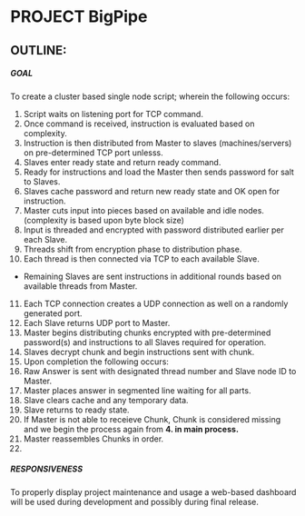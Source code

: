 # PROJECT BigPipe

## OUTLINE:

##### __GOAL__
To create a cluster based single node script; wherein the following occurs:
 1. Script waits on listening port for TCP command.
 2. Once command is received, instruction is evaluated based on complexity.
 3. Instruction is then distributed from Master to slaves (machines/servers) on pre-determined TCP port unlesss.
 4. Slaves enter ready state and return ready command.
 5. Ready for instructions and load the Master then sends password for salt to Slaves.
 6. Slaves cache password and return new ready state and OK open for instruction.
 7. Master cuts input into pieces based on available and idle nodes. (complexity is based upon byte block size)
 8. Input is threaded and encrypted with password distributed earlier per each Slave.
 9. Threads shift from encryption phase to distribution phase.
 10. Each thread is then connected via TCP to each available Slave.
  * Remaining Slaves are sent instructions in additional rounds based on available threads from Master.
 11. Each TCP connection creates a UDP connection as well on a randomly generated port.
 12. Each Slave returns UDP port to Master.
 13. Master begins distributing chunks encrypted with pre-determined password(s) and instructions to all Slaves required for operation.
 14. Slaves decrypt chunk and begin instructions sent with chunk.
 15. Upon completion the following occurs:
  1. Raw Answer is sent with designated thread number and Slave node ID to Master.
  2. Master places answer in segmented line waiting for all parts.
  3. Slave clears cache and any temporary data.
  4. Slave returns to ready state.
  5. If Master is not able to receieve Chunk, Chunk is considered missing and we begin the process again from **4. in main process.**
 16. Master reassembles Chunks in order.
  1. 

##### __RESPONSIVENESS__
To properly display project maintenance and usage a web-based dashboard will be used during development and possibly during final release.
